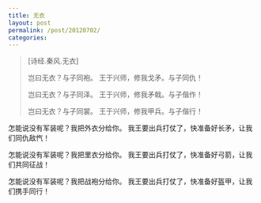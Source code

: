 ```yaml
---
title: 无衣
layout: post
permalink: /post/20120702/
categories:
---
```


> [诗经.秦风.无衣]
>
> 岂曰无衣？与子同袍。
> 王于兴师，修我戈矛。与子同仇！
>
> 岂曰无衣？与子同泽。
> 王于兴师，修我矛戟。与子偕作！
>
> 岂曰无衣？与子同裳。
> 王于兴师，修我甲兵。与子偕行！

怎能说没有军装呢？我把外衣分给你。
我王要出兵打仗了，快准备好长矛，让我们同仇敌忾！

怎能说没有军装呢？我把里衣分给你。
我王要出兵打仗了，快准备好弓箭，让我们共同征战！

怎能说没有军装呢？我把战袍分给你。
我王要出兵打仗了，快准备好盔甲，让我们携手同行！
